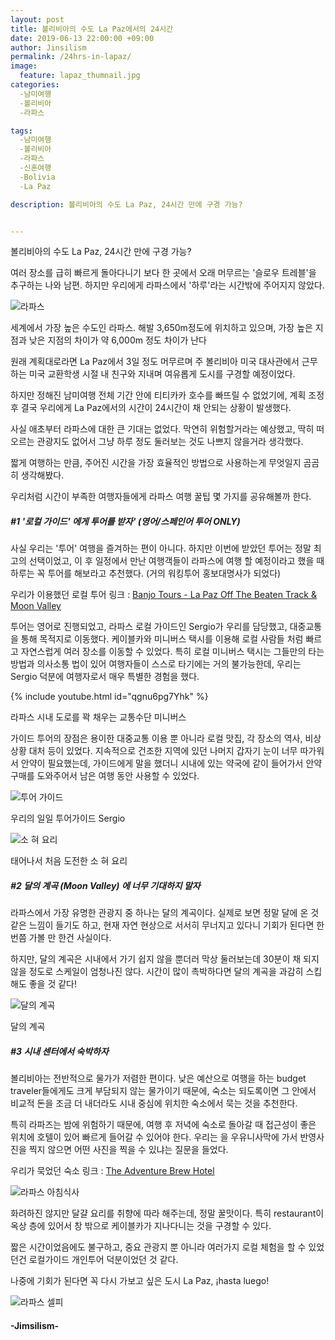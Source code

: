 ```yaml
---
layout: post
title: 볼리비아의 수도 La Paz에서의 24시간
date: 2019-06-13 22:00:00 +09:00
author: Jinsilism
permalink: /24hrs-in-lapaz/
image:
  feature: lapaz_thumnail.jpg
categories:
  -남미여행
  -볼리비아
  -라파스

tags:
  -남미여행
  -볼리비아
  -라파스
  -신혼여행
  -Bolivia
  -La Paz

description: 볼리비아의 수도 La Paz, 24시간 만에 구경 가능?


---
```



볼리비아의 수도 La Paz, 24시간 만에 구경 가능?

여러 장소를 급히 빠르게 돌아다니기 보다 한 곳에서 오래 머무르는 '슬로우 트레블'을 추구하는 나와 남편. 하지만 우리에게 라파스에서 '하루'라는 시간밖에 주어지지 않았다.

![라파스](https://lh3.googleusercontent.com/AVs6h0IfBCBZ_ci6MH_XA7C4FX2GMc2T9DpjfgCZzVOGmQqcdPSCRlAXND-Pc9-NdnK-bd2x_sL2vihxXGJz2igeKNg2VHfY8ifsWM1YF6TVVF1Z9NbP5jfVG3yOnd3vFoghLdkSC16S2qmXE8plfmXAdHSz2VSWqQlT8IkvvdD5aLtIWLtwI6pc93SIqcSd1EJSPeg1DnKrrTqH7XmrtDzd6v_0ETs4PTc2vBQd9HbA4UEd4x0FEqsfwPFdBOvLKObS7HTZr9KS9kmttefDMAzAArWXKc0PjDm3DrWI_eunVcJbFckW8EYGLrRwLGhEL45qhoNdoYPUUECUEazbgmdfjcXeC9QH6GylbBZ75BRXCIYCdiMnxbmCC_5EHcllVgJH6fHtejs7g-VXlvSXJx7Oe1dFF5bWjc2u-d1cp81-aOzxI3nYiLzkVYKtmoSoTbF_c9SPcRRvy7BPkC3Mr7YkI7e-G1z6lV30kFNAGKp06kE5_ScbHQvVczIKvIAPC1rB6Dz05o_4wGfdsLhVBh3Qb42nNRATaU8DtDw31lIxsrKm292Oe9AzdOp_nSM_L4NuumO9pm9Y4Zbl58UdZOe1-0SWqb6ONGfTX6W6IHHrNhQH0hVtooNOM5WhbPD7N_dzxSacrxKwaZdVm36P9t5EqHsQpg=w1204-h903-no)

세계에서 가장 높은 수도인 라파스. 해발 3,650m정도에 위치하고 있으며, 가장 높은 지점과 낮은 지점의 차이가 약 6,000m 정도 차이가 난다

원래 계획대로라면 La Paz에서 3일 정도 머무르며 주 볼리비아 미국 대사관에서 근무하는 미국 교환학생 시절 내 친구와 지내며 여유롭게 도시를 구경할 예정이었다.

하지만 정해진 남미여행 전체 기간 안에 티티카카 호수를 빠뜨릴 수 없었기에, 계획 조정 후 결국 우리에게 La Paz에서의 시간이 24시간이 채 안되는 상황이 발생했다.

사실 애초부터 라파스에 대한 큰 기대는 없었다. 막연히 위험할거라는 예상했고, 딱히 떠오르는 관광지도 없어서 그냥 하루 정도 둘러보는 것도 나쁘지 않을거라 생각했다.



짧게 여행하는 만큼, 주어진 시간을 가장 효율적인 방법으로 사용하는게 무엇일지 곰곰히 생각해봤다.

우리처럼 시간이 부족한 여행자들에게 라파스 여행 꿀팁 몇 가지를 공유해볼까 한다.



##### #1 '로컬 가이드' 에게 투어를 받자' (영어/스페인어 투어 ONLY)

사실 우리는 '투어' 여행을 즐겨하는 편이 아니다. 하지만 이번에 받았던 투어는 정말 최고의 선택이었고, 이 후 일정에서 만난 여행객들이 라파스에 여행 할 예정이라고 했을 때 하루는 꼭 투어를 해보라고 추천했다. (거의 워킹투어 홍보대명사가 되었다)

우리가 이용했던 로컬 투어 링크 : [Banjo Tours - La Paz Off The Beaten Track & Moon Valley](https://www.banjotours.com/tours-by-place/la-paz/la-paz-off-the-beaten-track-walking-tour-moon-valley)

투어는 영어로 진행되었고, 라파스 로컬 가이드인 Sergio가 우리를 담당했고, 대중교통을 통해 목적지로 이동했다. 케이블카와 미니버스 택시를 이용해 로컬 사람들 처럼 빠르고 자연스럽게 여러 장소를 이동할 수 있었다. 특히 로컬 미니버스 택시는 그들만의 타는 방법과 의사소통 법이 있어 여행자들이 스스로 타기에는 거의 불가능한데, 우리는 Sergio 덕분에 여행자로서 매우 특별한 경험을 했다.

{% include youtube.html id="qgnu6pg7Yhk" %}

라파스 시내 도로를 꽉 채우는 교통수단 미니버스



가이드 투어의 장점은 용이한 대중교통 이용 뿐 아니라 로컬 맛집, 각 장소의 역사, 비상 상황 대처 등이 있었다. 지속적으로 건조한 지역에 있던 나머지 갑자기 눈이 너무 따가워서 안약이 필요했는데, 가이드에게 말을 했더니 시내에 있는 약국에 같이 들어가서 안약 구매를 도와주어서 남은 여행 동안 사용할 수 있었다.


![투어 가이드](https://lh3.googleusercontent.com/a6Kc7nThkldZYkWP7nuReYN2JLNG0mBDY2yWSTIu9z5li9VShFKiWl3mbsz1R-4L2w6lhntpkA26u4W8nyIM-nIOqlfoaw_dOaFxBo8z_8v4e9a2rS9KL-izLDjIiDsZZo9PQD954TQDT0sx27feGQE-2xB37CP2uF_Vcgu68Q_wo4EbaD4v5yIbu-8BiDa8WmvUMCTfKOZ7OUFTvKj_uXjWw4EHK3tf5lodNDgj1-AzW0gXGCnRVVmRR6taB3dut8qp1ugpfBOQ6F1c50Jwa0FNv6rdl8Nv8g8WdUBPyszGJp52MOEXjhcK2JWTtWBogqmCEBp-Ewuw1ruladRPdZNxE6499YN6KsM2IIgx0gtBw3a4tHVSGh2pbxO6rRnlR2BunN7gopBOrKtg5GGY6y3fh5C43VoOsnkQh-GjkP9R4yY0FBfvqWCRmTBgqWhFd8Gzls0fpKU6ko8SXyovrmKFI9gqQBa8N7dZ2LsFcZDhCHeozmBhrfs-37oDtdG7m2x-4R7jF0vcj6pBwgF-7zijH9-fSkIHOMMapPhH0VM5V4sOxTCC_Jb3wXPaSod1OWvgZvaFqOM5dzLT_FcnHk2XhaOz8A8G0t0qbDNXwgJOZ8vG8GNIa3B0n_l49vp7ye3VHJ3g4SGLpaN1_-S5GpxRkw18pQ=w290-h218-no)


우리의 일일 투어가이드 Sergio

![소 혀 요리](https://lh3.googleusercontent.com/bWc7Pw9jI8WtaTqm9b7_674SgJ6wYw8hWK1urJ1hZ7Yl8jGg9HThDIGS9auaxu39mNyP6L13o8XGvyKK5z_WINrhZcYb2yLalW2uIjCz-fCQ9Gq-1O6uYLdQk_e15LwZEhhzjgfjBHWF7Bw75wZh0hWwHorqbMBP4mXCQsdZ2Imm9TiePswGeuEIFs0vNp4KI0lHPJkvzZ7gJzQ8WirHk00iKX3pM2GsNZw_NN0YZpiZGw1m_QObzaPJe-DhWuxs698CnstR3wCayoOwVN6whYh8oK4o9kxBnw2QZwE70IY_R3UGpKnmAdy1psBJjxaV7T74MVmPGVaV72eaNDaUtE5cHv_B-Lrota-zQzw9xX6khAHRJ6aCLc9O4kdb7EzRj3-RjhhjotNQVHeAwYS9PsKe2abxPbp1pfO08XZGgAnlX0KUSxzopUpSwnBpyxAAhEBWuXv4tZjdZrnM87au3QZFZtLc6knOqqXCdO5XpmgLBT3XHQb6HBmAgrzbUZ8u_ZiLZadvlp3VNZoXfaelqExJhUNNjXGWnN4QaEsaRPl3D1r6betlrSWzfHeOoqHXLYxaoqtIhT2l0w6GQOuSdhhX4c6983cPvAPQmIZorWFg7WlPNWB27fOhJnQ3uniV1rgJGGnRPkTXrEri9tv1c-1l9ro51A=w1204-h903-no)

태어나서 처음 도전한 소 혀 요리





##### #2 달의 계곡 (Moon Valley) 에 너무 기대하지 말자

라파스에서 가장 유명한 관광지 중 하나는 달의 계곡이다. 실제로 보면 정말 달에 온 것 같은 느낌이 들기도 하고, 현재 자연 현상으로 서서히 무너지고 있다니 기회가 된다면 한번쯤 가볼 만 한건 사실이다.

하지만, 달의 계곡은 시내에서 가기 쉽지 않을 뿐더러 막상 둘러보는데 30분이 채 되지 않을 정도로 스케일이 엄청나진 않다. 시간이 많이 촉박하다면 달의 계곡을 과감히 스킵해도 좋을 것 같다!

![달의 계곡](https://lh3.googleusercontent.com/LBvAnSwDoJfaqYQ2F5K05Y-DdjrzMCbd34Nj1qwyGCSiPvgZKWwVjgP_yMhpeDDFTahZ0DrycZNbQgEztcxD5zSV727XoThvjdtpeuv3oBBS3Mg0ZDu9CRvDrWZv5DAhEuCyp2ipOZzO1M63rAij48ZeNv27UE-W3dfhzZ33x_XM6ezgyqoaV5r-xNUf3xNFxTfmSUigh-VeSgNt66MnQ2cZdbpYQr1c2FMHMJjWrsUHAFvJGTt4e5SAnpwR7HVgD5RcmVjTfhv0nXfnLh8q_mMxPcNTXAzYpZa3u5Qn1lxS9ppLawBEysXoR8Fie_Jg1Igs7K-SSz5AmcQhTMBdQJMTmo8fxv9Az1qeLclm9_GQ43eUU6-8hcejqcMrz8Cv5NRbRhf7pJEwF9hl-6GDzy-1vGqaVXlF99gbJvgiQl8zlZCsuSciEt4negQzmjchQwdzCQdh66vGTLYoz351qvxQKBxGCVyGw_1Eko14WOdrf3KMuY0025SA61lde8TZ_1d3GvAhnbRQyRoBFSuDBwa8W2oGCPq6piOO2tv6DgmQOtvdw_6dRQ75ScBjy1Rd8sys_YBXgPgWeyQLAIz6wGtG1rr4D23Hh0BzLt9Xj_497NfOFrxTOqJFXGmX0w8LgE6ivBUTut1PYSlcbhJsTf4WnAg8LQ=w1080-h607-no)

달의 계곡





##### #3 시내 센터에서 숙박하자

볼리비아는 전반적으로 물가가 저렴한 편이다. 낮은 예산으로 여행을 하는 budget traveler들에게도 크게 부담되지 않는 물가이기 때문에, 숙소는 되도록이면 그 안에서 비교적 돈을 조금 더 내더라도 시내 중심에 위치한 숙소에서 묵는 것을 추천한다.

특히 라파즈는 밤에 위험하기 때문에, 여행 후 저녁에 숙소로 돌아갈 때 접근성이 좋은 위치에 호텔이 있어 빠르게 들어갈 수 있어야 한다. 우리는 을 우유니사막에 가서 반영사진을 찍지 않으면 어떤 사진을 찍을 수 있냐는 질문을 들었다.

우리가 묵었던 숙소 링크 : [The Adventure Brew Hotel](<https://www.theadventurebrewhostel.com/>)



![라파스 아침식사](https://lh3.googleusercontent.com/jjIckwj9mFQwKJ-uD23GGAkT80MDbWmCDml5_6FGHUrbsAWdE3Qakq2g4pNH0r_c94C1OE1Q-vNWtYkAwWYpL_RjXtNa6n6819bziMPFPkJU5ZuU0qybRCI7SCxjKQnw4ZsduWs3dhuPT1seIIv9z-6mh2zR9bL_MvR86vNchYuSa9FoO0PDrdSXbc_Pn9XJpbh6id8HItl1qeuUmushUXxQYPEe75Ic86oRFtaxBII_KTmDZut5JS6aUbc25mweFQmVZV_txS49NLxuw-e2aDU-NOdiehqIssXLFueBAwQb72u6K4r-RnaFgM2OhV75floIbvE4sknXKAzps7lYMdRKpyGJAA0-3R2rH7ET9XPSKHUFiosWQO5YTMtk3JCeQ2-3L9AErTrFPCLaRhml7_IfgiDV694gPAjGXtGXUZMEMrJy25e4EMc0UmFd5SuVjLPn4xIR-3Pse3ixJzJaR2TaG1Qa3_hrv-5hbLf12QoIb-QKEjBFQ9WkDWWiZgZY9umS5cUHU6Yc5epylvkEFt5OV9StGXMQemcIg54jjtaXs4n74Fht0NiZve1jyJf2sqW28NuzFTM0angxEKiO-rVHez8YOl0lxwS2SqCoQSPgdQvyEBKXkJVCHgqnzo-O-sbknU0WzW7wbgimIekMEr3rwk1-40g=w698-h903-no)

화려하진 않지만 달걀 요리를 취향에 따라 해주는데, 정말 꿀맛이다. 특히 restaurant이 옥상 층에 있어서 창 밖으로  케이블카가 지나다니는 것을 구경할 수 있다.



짧은 시간이었음에도 불구하고, 중요 관광지 뿐 아니라 여러가지 로컬 체험을 할 수 있었던건 로컬가이드 개인투어 덕분이었던 것 같다.

나중에 기회가 된다면 꼭 다시 가보고 싶은 도시 La Paz, ¡hasta luego!



![라파스 셀피](https://lh3.googleusercontent.com/OkztDAosfsR6-YQHeT0vuYEZbplxznYrkoM_hOO2PdinPck6XFAKZkBLl1wr2uPJq94DRCxDwN1KFuEYDmxpDwlHKKfYnSAjF8y42cxecJeUFZQ9WcSiGAf3CdBrG9HSzBfF-uYw-TM3AkQroyUF6xMJBcRRG6K9Xv9zf5QcVgGgcUZ-n6RdKs13UnEyNKayGwNjj8FACBjL_B-2VnnRw-2C_WKg8NvJxfH4cwNbsi7Zy9Ma4p_GfXZ0U3Z0BcxFl4ej4irWCVbZjmt3QSqoaPSb2mE9SmImGjWn3OROgLyuPYMtPj0JDIPr6Pcg0xazbGNIKiFuFP2V7sM_FSdQ8b_eG1QtQaTL2UZ-iyRtKFjm8G_oz4jYxk9-PvB9NmTG52voC_SybOnbNEXLDtoFVhFxuUGO5KEoJGvKtJ9LGRRe_kk-6Jix0UhE23C5-AbMxIqbD3D2l04M_BXcaG3tjdPlMnhVOvnPPTb_WKj-vLgSJ6mv046i_2TtmgojJPOibEXnLDHODAoTbgE1zNf_qRBfy2N4o92ihhX75VIwdo5lBdHo22H1kc1SOnymFgPD23HP6tw3F1QlI8iISht3RKfFeeHz6Lk67VKgcQFO16XXhKMnwKB9uY26aNPpenulvQWQ_oLqP0-rhuSlbQjlx0-WhfTbTiY=w640-h480-no)

####  -Jimsilism-
